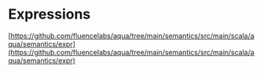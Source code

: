 # Expressions

[https://github.com/fluencelabs/aqua/tree/main/semantics/src/main/scala/aqua/semantics/expr](https://github.com/fluencelabs/aqua/tree/main/semantics/src/main/scala/aqua/semantics/expr)

